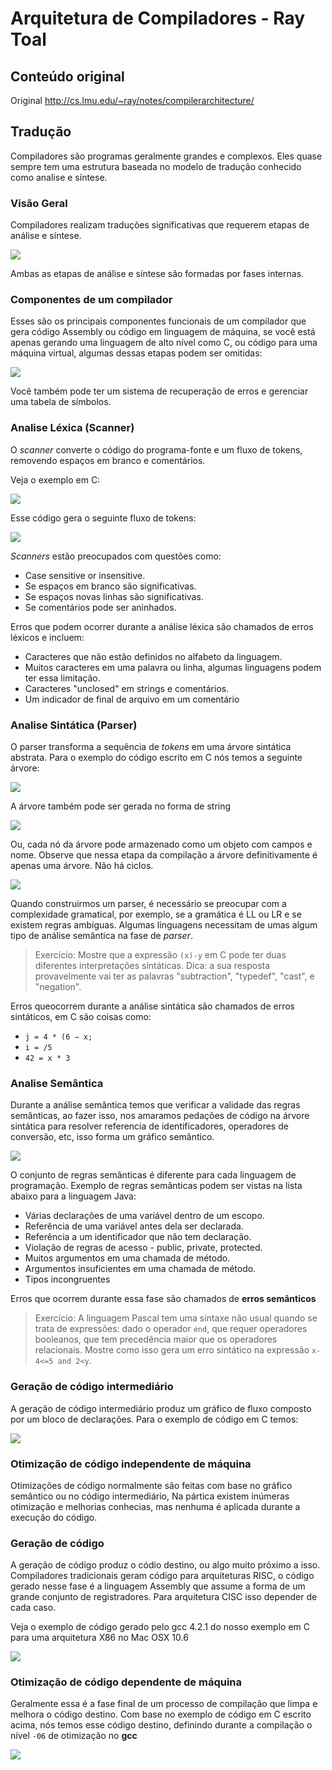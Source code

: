 Arquitetura de Compiladores - Ray Toal 
======

## Conteúdo original

Original http://cs.lmu.edu/~ray/notes/compilerarchitecture/

## Tradução

Compiladores são programas geralmente grandes e complexos. Eles quase sempre tem uma estrutura baseada no modelo de tradução conhecido como analise e síntese.

### Visão Geral

Compiladores realizam traduções significativas que requerem etapas de análise e síntese.

![](../images/part3-basic-strucuture-of-compiler.png)

Ambas as etapas de análise e síntese são formadas por fases internas.

### Componentes de um compilador

Esses são os principais componentes funcionais de um compilador que gera código Assembly ou código em linguagem de máquina, se você está apenas gerando uma linguagem de alto nível como C, ou código para uma máquina virtual, algumas dessas etapas podem ser omitidas:

![](../images/part3-compiler-components.png)

Você também pode ter um sistema de recuperação de erros e gerenciar uma tabela de símbolos.

### Analise Léxica (Scanner)

O *scanner* converte o código do programa-fonte e um fluxo de tokens, removendo espaços em branco e comentários.

Veja o exemplo em C:

![](../images/part3-source-code-in-C.png)

Esse código gera o seguinte fluxo de tokens:

![](../images/part3-tokens-source-code-in-C.png)

*Scanners* estão preocupados com questões como:

* Case sensitive or insensitive.
* Se espaços em branco são significativas.
* Se espaços novas linhas são significativas.
* Se comentários pode ser aninhados.

Erros que podem ocorrer durante a análise léxica são chamados de erros léxicos e incluem:

* Caracteres que não estão definidos no alfabeto da linguagem.
* Muitos caracteres em uma palavra ou linha, algumas linguagens podem ter essa limitação.
* Caracteres "unclosed" em strings e comentários.
* Um indicador de final de arquivo em um comentário

### Analise Sintática (Parser)

O parser transforma a sequência de *tokens* em uma árvore sintática abstrata. Para o exemplo do código escrito em C nós temos a seguinte árvore:

![](../images/part3-abstract-sintax-tree.png)

A árvore também pode ser gerada no forma de string

![](../images/part3-abstract-sintax-tree-string.png)

Ou, cada nó da árvore pode armazenado como um objeto com campos e nome. Observe que nessa etapa da compilação a árvore definitivamente é apenas uma árvore. Não há ciclos.

![](../images/part3-data-abstract-sintax-tree.png)

Quando construirmos um parser, é necessário se preocupar com a complexidade gramatical, por exemplo, se a gramática é LL ou LR e se existem regras ambíguas. Algumas linguagens necessitam de umas algum tipo de análise semântica na fase de *parser*.

> Exercício: Mostre que a expressão `(x)-y` em C pode ter duas diferentes interpretações sintáticas. 
Dica: a sua resposta provavelmente vai ter as palavras "subtraction", "typedef", "cast", e "negation".

Erros queocorrem durante a análise sintática são chamados de erros sintáticos, em C são coisas como:

* `j = 4 * (6 − x;`
* `i = /5`
* `42 = x * 3`

### Analise Semântica

Durante a análise semântica temos que verificar a validade das regras semânticas, ao fazer isso, nos amaramos pedações de código na árvore sintática para resolver referencia de identificadores, operadores de conversão, etc, isso forma um gráfico semântico.

![](..images/part3-semantic-graph.png)

O conjunto de regras semânticas é diferente para cada linguagem de programação. Exemplo de regras semânticas podem ser vistas na lista abaixo para a linguagem Java:

* Várias declarações de uma variável dentro de um escopo.
* Referência de uma variável antes dela ser declarada.
* Referência a um identificador que não tem declaração.
* Violação de regras de acesso - public, private, protected.
* Muitos argumentos em uma chamada de método.
* Argumentos insuficientes em uma chamada de método.
* Tipos incongruentes

Erros que ocorrem durante essa fase são chamados de **erros semânticos**

> Exercício: A linguagem Pascal tem uma sintaxe não usual quando se trata de expressões: dado o operador `end`, que requer operadores booleanos, que tem precedência maior que os operadores relacionais. Mostre como isso gera um erro sintático na expressão `x-4<=5 and 2<y`.

### Geração de código intermediário

A geração de código intermediário produz um gráfico de fluxo composto por um bloco de declarações. Para o exemplo de código em C temos:

![](..images/part3-intermediate-code-generation.png)

### Otimização de código independente de máquina

Otimizações de código normalmente são feitas com base no gráfico semântico ou no código intermediário, Na pártica existem inúmeras otimização e melhorias conhecias, mas nenhuma é aplicada durante a execução do código.

### Geração de código

A geração de código produz o códio destino, ou algo muito próximo a isso. Compiladores tradicionais geram código para arquiteturas RISC, o código gerado nesse fase é a linguagem Assembly que assume a forma de um grande conjunto de registradores. Para arquitetura CISC isso  depender de cada caso.

Veja o exemplo de código gerado pelo gcc 4.2.1 do nosso exemplo em C para uma arquitetura X86 no Mac OSX 10.6

![](..images/part3-code-generator.png)

### Otimização de código dependente de máquina

Geralmente essa é a fase final de um processo de compilação que limpa e melhora o código destino. Com base no exemplo de código em C escrito acima, nós temos esse código destino, definindo durante a compilação o nível `-06`  de otimização no **gcc**

![](..images/part3-code-generator-optimization.png)
